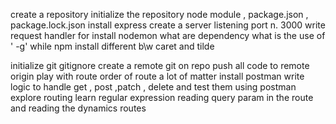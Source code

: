 create a repository
initialize the repository
node module , package.json , package.lock.json
install express
create a server
listening port n. 3000
write request handler for
install nodemon
what are dependency
what is the use of ' -g' while npm install
different b\w caret and tilde

initialize git
gitignore
create a remote git on repo
push all code to remote origin
play with route
order of route a lot of matter
install postman
write logic to handle get , post ,patch , delete and test them using postman
explore routing
learn regular expression
reading query param in the route and reading the dynamics routes
